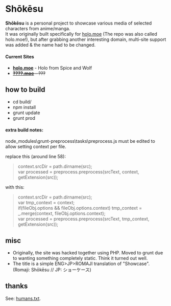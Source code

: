 # Shōkēsu
**Shōkēsu** is a personal project to showcase various media of selected characters from anime/manga.  
It was originally built specifically for [holo.moe](http://holo.moe) (The repo was also called holo.moe!), but after grabbing another interesting domain, multi-site support was added & the name had to be changed.

#### Current Sites
* **[holo.moe](http://holo.moe)** - Holo from Spice and Wolf
* ~~**[????.moe](http://????.moe)** - ???~~

## how to build
* cd build/
* npm install
* grunt update
* grunt prod

#### extra build notes:
node_modules\grunt-preprocess\tasks\preprocess.js must be edited to allow setting context per file.

replace this (around line 58):
> context.srcDir = path.dirname(src);  
> var processed = preprocess.preprocess(srcText, context, getExtension(src));

with this:
> context.srcDir = path.dirname(src);  
> var tmp_context = context;  
> if(fileObj.options && fileObj.options.context) tmp_context = _.merge(context, fileObj.options.context);  
> var processed = preprocess.preprocess(srcText, tmp_context, getExtension(src));

## misc
* Originally, the site was hacked together using PHP. Moved to grunt due to wanting something completely static. Think it turned out well.
* The title is a simple ENG>JP>ROMAJI translation of "Showcase". (Romaji: Shōkēsu // JP: ショーケース)

## thanks
See: [humans.txt](build/files/misc/humans.txt).
